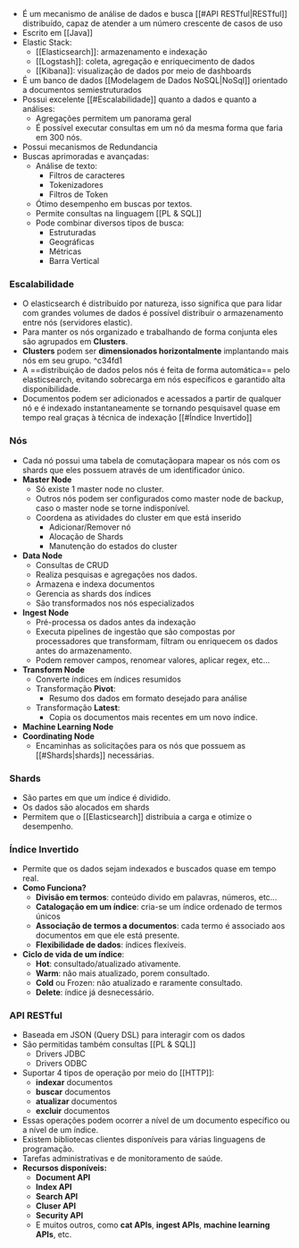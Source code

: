 - É um mecanismo de análise de dados e busca [[#API RESTful|RESTful]] distribuído, capaz de atender a um número crescente de casos de uso
- Escrito em [[Java]] 
- Elastic Stack:
	- [[Elasticsearch]]: armazenamento e indexação
	- [[Logstash]]: coleta, agregação e enriquecimento de dados
	- [[Kibana]]: visualização de dados por meio de dashboards
- É um banco de dados [[Modelagem de Dados NoSQL|NoSql]] orientado a documentos semiestruturados
- Possui excelente  [[#Escalabilidade]] quanto a dados e quanto a análises:
	- Agregações permitem um panorama geral
	- É possível executar consultas em um nó da mesma forma que faria em 300 nós.
- Possui mecanismos de Redundancia
- Buscas aprimoradas e avançadas:
	- Análise de texto:
		- Filtros de caracteres
		- Tokenizadores 
		- Filtros de Token
	- Ótimo desempenho em buscas por textos.
	- Permite consultas na linguagem [[PL & SQL]] 
	- Pode combinar diversos tipos de busca:
		- Estruturadas
		- Geográficas
		- Métricas
		- Barra Vertical 

### Escalabilidade
- O elasticsearch é distribuído por natureza, isso significa que para lidar com grandes volumes de dados é possível distribuir o armazenamento entre nós (servidores elastic).
- Para manter os nós organizado e trabalhando de forma conjunta eles são agrupados em **Clusters**.
- **Clusters** podem ser **dimensionados horizontalmente** implantando mais nós em seu grupo. ^c34fd1
- A ==distribuição de dados pelos nós é feita de forma automática== pelo elasticsearch, evitando sobrecarga em nós específicos e garantido alta disponibilidade.
- Documentos podem ser adicionados e acessados a partir de qualquer nó e é indexado instantaneamente se tornando pesquisavel quase em tempo real graças à técnica de indexação [[#Índice Invertido]]

### Nós
- Cada nó possui uma tabela de comutaçãopara mapear os nós com os shards que eles possuem através de um identificador único.
- **Master Node**
	- Só existe 1 master node no cluster.
	- Outros nós podem ser configurados como master node de backup, caso o master node se torne indisponível.
	- Coordena as atividades do cluster em que está inserido
		- Adicionar/Remover nó
		- Alocação de Shards
		- Manutenção do estados do cluster
- **Data Node**
	- Consultas de CRUD
	- Realiza pesquisas e agregações nos dados.
	- Armazena e indexa documentos 
	- Gerencia as shards dos índices
	- São transformados nos nós especializados
- **Ingest Node**
	- Pré-processa os dados antes da indexação
	- Executa pipelines de ingestão que são compostas por processadores que transformam, filtram ou enriquecem os dados antes do armazenamento.
	- Podem remover campos, renomear valores, aplicar regex, etc...
- **Transform Node**
	- Converte índices em índices resumidos
	- Transformação **Pivot**:
		- Resumo dos dados em formato desejado para análise 
	- Transformação **Latest**:
		- Copia os documentos mais recentes em um novo índice.
- **Machine Learning Node**
- **Coordinating Node**
	- Encaminhas as solicitações para os nós que possuem as [[#Shards|shards]] necessárias.
### Shards 
- São partes em que um índice é dividido.
- Os dados são alocados em shards
- Permitem que o [[Elasticsearch]] distribuia a carga e otimize o desempenho.
### Índice Invertido
- Permite que os dados sejam indexados e buscados quase em tempo real.
- **Como Funciona?**
	- **Divisão em termos**: conteúdo divido em palavras, números, etc...
	- **Catalogação em um índice**: cria-se um índice ordenado de termos únicos
	- **Associação de termos a documentos**: cada termo é associado aos documentos em que ele está presente.
	- **Flexibilidade de dados**: índices flexíveis.
- **Ciclo de vida de um índice**:
	- **Hot**: consultado/atualizado ativamente.
	- **Warm**: não mais atualizado, porem consultado.
	- **Cold** ou Frozen: não atualizado e raramente consultado.
	- **Delete**: índice já desnecessário.

### API RESTful
- Baseada em JSON (Query DSL) para interagir com os dados
- São permitidas também consultas [[PL & SQL]]
	- Drivers JDBC
	- Drivers ODBC
- Suportar 4 tipos de operação por meio do [[HTTP]]:
	- **indexar** documentos
	- **buscar** documentos
	- **atualizar** documentos
	- **excluir** documentos 
- Essas operações podem ocorrer a nível de um documento específico ou a nível de um índice.
- Existem bibliotecas clientes disponíveis para várias linguagens de programação.
- Tarefas administrativas e de monitoramento de saúde.
- **Recursos disponíveis:**
	- **Document API**
	- **Index API**
	- **Search API**
	- **Cluser API**
	- **Security API**
	- E muitos outros, como **cat APIs**, **ingest APIs**, **machine learning APIs**, etc.
	 
